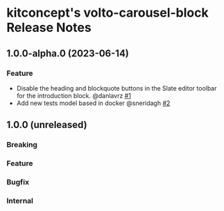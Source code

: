 # kitconcept's volto-carousel-block Release Notes

<!-- You should *NOT* be adding new change log entries to this file.
     You should create a file in the news directory instead.
     For helpful instructions, please see:
     https://docs.plone.org/volto/developer-guidelines/contributing.html#create-a-pull-request
-->

<!-- towncrier release notes start -->

## 1.0.0-alpha.0 (2023-06-14)

### Feature

- Disable the heading and blockquote buttons in the Slate editor toolbar for the introduction block. @danlavrz [#1](https://github.com/kitconcept/volto-introduction-block/pull/1)
- Add new tests model based in docker @sneridagh [#2](https://github.com/kitconcept/volto-introduction-block/pull/2)


## 1.0.0 (unreleased)

### Breaking

### Feature

### Bugfix

### Internal
